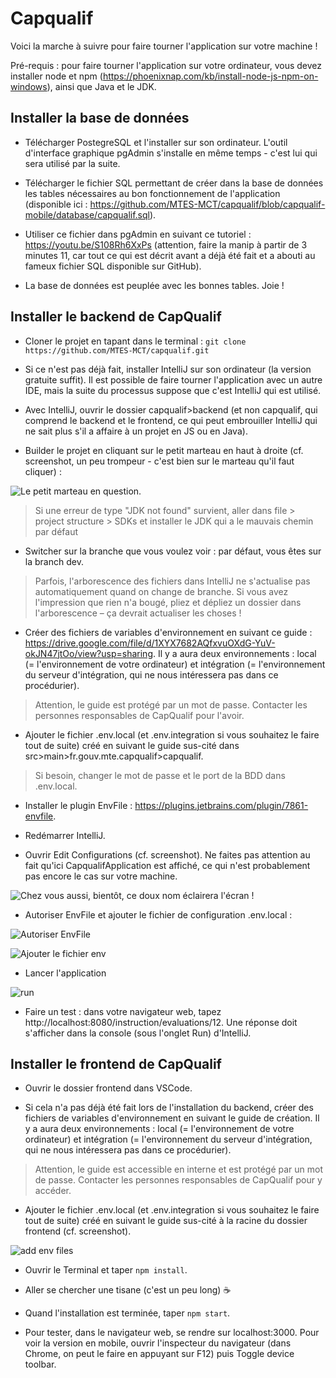 <!-- Backend quality scan : [![Quality Gate Status](https://sonarcloud.io/api/project_badges/measure?project=capqualif_capqualif-poc-v1-back&metric=alert_status)](https://sonarcloud.io/dashboard?id=capqualif_capqualif-poc-v1-back)

Frontend quality scan : [![Quality Gate Status](https://sonarcloud.io/api/project_badges/measure?project=capqualif_capqualif-poc-v1-front&metric=alert_status)](https://sonarcloud.io/dashboard?id=capqualif_capqualif-poc-v1-front) -->

# Capqualif

Voici la marche à suivre pour faire tourner l'application sur votre machine !

Pré-requis : pour faire tourner l'application sur votre ordinateur, vous devez installer node et npm (https://phoenixnap.com/kb/install-node-js-npm-on-windows), ainsi que Java et le JDK.

## Installer la base de données

- Télécharger PostegreSQL et l'installer sur son ordinateur. L'outil d'interface graphique pgAdmin s'installe en même temps - c'est lui qui sera utilisé par la suite.

- Télécharger le fichier SQL permettant de créer dans la base de données les tables nécessaires au bon fonctionnement de l'application (disponible ici : https://github.com/MTES-MCT/capqualif/blob/capqualif-mobile/database/capqualif.sql).

- Utiliser ce fichier dans pgAdmin en suivant ce tutoriel : https://youtu.be/S108Rh6XxPs (attention, faire la manip à partir de 3 minutes 11, car tout ce qui est décrit avant a déjà été fait et a abouti au fameux fichier SQL disponible sur GitHub).

- La base de données est peuplée avec les bonnes tables. Joie !

## Installer le backend de CapQualif

- Cloner le projet en tapant dans le terminal : `git clone https://github.com/MTES-MCT/capqualif.git`

- Si ce n'est pas déjà fait, installer IntelliJ sur son ordinateur (la version gratuite suffit). Il est possible de faire tourner l'application avec un autre IDE, mais la suite du processus suppose que c'est IntelliJ qui est utilisé.
- Avec IntelliJ, ouvrir le dossier capqualif>backend (et non capqualif, qui comprend le backend et le frontend, ce qui peut embrouiller IntelliJ qui ne sait plus s'il a affaire à un projet en JS ou en Java).

- Builder le projet en cliquant sur le petit marteau en haut à droite (cf. screenshot, un peu trompeur - c'est bien sur le marteau qu'il faut cliquer) :

 ![Le petit marteau en question.](https://user-images.githubusercontent.com/71322304/124015831-531bc880-d9e5-11eb-8e27-72d02fbd516b.png)
 
 > Si une erreur de type "JDK not found" survient, aller dans file > project structure > SDKs et installer le JDK qui a le mauvais chemin par défaut

- Switcher sur la branche que vous voulez voir : par défaut, vous êtes sur la branch dev.

> Parfois, l'arborescence des fichiers dans IntelliJ ne s'actualise pas automatiquement quand on change de branche. Si vous avez l'impression que rien n'a bougé, pliez et dépliez un dossier dans l'arborescence – ça devrait actualiser les choses !

- Créer des fichiers de variables d'environnement en suivant ce guide : https://drive.google.com/file/d/1XYX7682AQfxvuOXdG-YuV-okJN47jtOo/view?usp=sharing. Il y a aura deux environnements : local (= l'environnement de votre ordinateur) et intégration (= l'environnement du serveur d'intégration, qui ne nous intéressera pas dans ce procédurier).

> Attention, le guide est protégé par un mot de passe. Contacter les personnes responsables de CapQualif pour l'avoir.

- Ajouter le fichier .env.local (et .env.integration si vous souhaitez le faire tout de suite) créé en suivant le guide sus-cité dans src>main>fr.gouv.mte.capqualif>capqualif.

> Si besoin, changer le mot de passe et le port de la BDD dans .env.local.

- Installer le plugin EnvFile : https://plugins.jetbrains.com/plugin/7861-envfile.

- Redémarrer IntelliJ.

- Ouvrir Edit Configurations (cf. screenshot). Ne faites pas attention au fait qu'ici CapqualifApplication est affiché, ce qui n'est probablement pas encore le cas sur votre machine.

![Chez vous aussi, bientôt, ce doux nom éclairera l'écran !](https://user-images.githubusercontent.com/71322304/124016380-e1904a00-d9e5-11eb-9d1d-ee12895336fa.png)

- Autoriser EnvFile et ajouter le fichier de configuration .env.local :

![Autoriser EnvFile](https://user-images.githubusercontent.com/71322304/124016448-f40a8380-d9e5-11eb-928f-e3373e4cc0fd.png)

![Ajouter le fichier env](https://user-images.githubusercontent.com/71322304/124016506-02f13600-d9e6-11eb-9d3b-eb9b90fd40e6.png)

- Lancer l'application

![run](https://user-images.githubusercontent.com/71322304/124016554-143a4280-d9e6-11eb-820f-5e550a21ba67.png)

- Faire un test : dans votre navigateur web, tapez http://localhost:8080/instruction/evaluations/12. Une réponse doit s'afficher dans la console (sous l'onglet Run) d'IntelliJ.


## Installer le frontend de CapQualif
- Ouvrir le dossier frontend dans VSCode.

- Si cela n'a pas déjà été fait lors de l'installation du backend, créer des fichiers de variables d'environnement en suivant le guide de création. Il y a aura deux environnements : local (= l'environnement de votre ordinateur) et intégration (= l'environnement du serveur d'intégration, qui ne nous intéressera pas dans ce procédurier).

> Attention, le guide est accessible en interne et est protégé par un mot de passe. Contacter les personnes responsables de CapQualif pour y accéder.

- Ajouter le fichier .env.local (et .env.integration si vous souhaitez le faire tout de suite) créé en suivant le guide sus-cité à la racine du dossier frontend (cf. screenshot).

![add env files](https://user-images.githubusercontent.com/71322304/124016892-63807300-d9e6-11eb-9d92-e5f510e79b9d.png)

- Ouvrir le Terminal et taper `npm install`.

- Aller se chercher une tisane (c'est un peu long) ☕

- Quand l'installation est terminée, taper `npm start`.

- Pour tester, dans le navigateur web, se rendre sur localhost:3000. Pour voir la version en mobile, ouvrir l'inspecteur du navigateur (dans Chrome, on peut le faire en appuyant sur F12) puis Toggle device toolbar.
